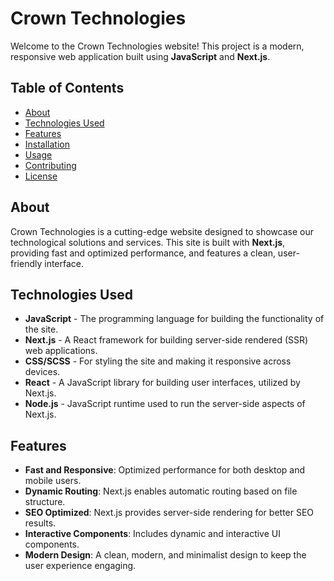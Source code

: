 # Crown Technologies

Welcome to the Crown Technologies website! This project is a modern, responsive web application built using **JavaScript** and **Next.js**.

## Table of Contents

- [About](#about)
- [Technologies Used](#technologies-used)
- [Features](#features)
- [Installation](#installation)
- [Usage](#usage)
- [Contributing](#contributing)
- [License](#license)

## About

Crown Technologies is a cutting-edge website designed to showcase our technological solutions and services. This site is built with **Next.js**, providing fast and optimized performance, and features a clean, user-friendly interface.

## Technologies Used

- **JavaScript** - The programming language for building the functionality of the site.
- **Next.js** - A React framework for building server-side rendered (SSR) web applications.
- **CSS/SCSS** - For styling the site and making it responsive across devices.
- **React** - A JavaScript library for building user interfaces, utilized by Next.js.
- **Node.js** - JavaScript runtime used to run the server-side aspects of Next.js.

## Features

- **Fast and Responsive**: Optimized performance for both desktop and mobile users.
- **Dynamic Routing**: Next.js enables automatic routing based on file structure.
- **SEO Optimized**: Next.js provides server-side rendering for better SEO results.
- **Interactive Components**: Includes dynamic and interactive UI components.
- **Modern Design**: A clean, modern, and minimalist design to keep the user experience engaging.
